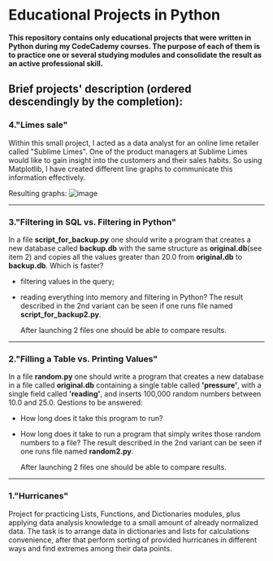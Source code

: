 # Educational Projects in Python
**This repository contains only educational projects that were written in Python during my CodeCademy courses. The purpose of each of them is to practice one or several studying modules and consolidate the result as an active professional skill.** 

## Brief projects' description (ordered descendingly by the completion):

### 4.**"Limes sale"**

Within this small project, I acted as a data analyst for an online lime retailer called "Sublime Limes". One of the product managers at Sublime Limes would like to gain insight into the customers and their sales habits. So using Matplotlib, I have created different line graphs to communicate this information effectively.

Resulting graphs:
![image](https://user-images.githubusercontent.com/27677180/152785472-27bbb01e-475e-4144-b9d7-db62f3ca678a.png)
      
----------------------

### 3.**"Filtering in SQL vs. Filtering in Python"**

In a file **script_for_backup.py** one should write a program that creates a new database called **backup.db** with the same structure as **original.db**(see item 2) and copies all the values greater than 20.0 from **original.db** to **backup.db**. 
Which is faster? 
- filtering values in the query;
- reading everything into memory and filtering in Python? The result described in the 2nd variant can be seen if one runs file named **script_for_backup2.py**. 

    After launching 2 files one should be able to compare results. 
    
-----------------------    
    
### 2.**"Filling a Table vs. Printing Values"**

In a file **random.py** one should write a program that creates a new database in a file called **original.db** containing a single table called **'pressure'**, with a single field called **'reading'**, and inserts 100,000 random numbers between 10.0 and 25.0. Qestions to be answered: 
- How long does it take this program to run? 
- How long does it take to run a program that simply writes those random numbers to a file? The result described in the 2nd variant can be seen if one runs file named **random2.py**.

    After launching 2 files one should be able to compare results. 

----------------------- 

### 1.**"Hurricanes"**
    
Project for practicing Lists, Functions, and Dictionaries modules, plus applying data analysis knowledge to a small amount of already normalized data. The task is to arrange data in dictionaries and lists for calculations convenience, after that perform sorting of provided hurricanes in different ways and find extremes among their data points. 
    
  
  


    
    


